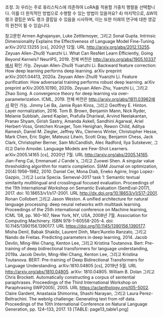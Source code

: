 조정. 3) 우리는 주로 휴리스틱스에 의존하여 LoRA를 적용할 가중치 행렬을 선택합니다. 이를 더 원칙적인 방법으로 수행할 수 있는 방법이 있을까요? 4) 마지막으로, ∆W의 랭크 결핍은 W도 랭크 결핍일 수 있음을 시사하며, 이는 또한 미래의 연구에 대한 영감의 원천이 될 수 있습니다.

참고문헌
Armen Aghajanyan, Luke Zettlemoyer, 그리고 Sonal Gupta. Intrinsic Dimensionality Explains the Effectiveness of Language Model Fine-Tuning. arXiv:2012.13255 [cs], 2020년 12월. URL http://arxiv.org/abs/2012.13255.
Zeyuan Allen-Zhu와 Yuanzhi Li. What Can ResNet Learn Efficiently, Going Beyond Kernels? NeurIPS, 2019. 전체 버전은 http://arxiv.org/abs/1905.10337에서 확인 가능.
Zeyuan Allen-Zhu와 Yuanzhi Li. Backward feature correction: How deep learning performs deep learning. arXiv preprint arXiv:2001.04413, 2020a.
Zeyuan Allen-Zhu와 Yuanzhi Li. Feature purification: How adversarial training performs robust deep learning. arXiv preprint arXiv:2005.10190, 2020b.
Zeyuan Allen-Zhu, Yuanzhi Li, 그리고 Zhao Song. A convergence theory for deep learning via over-parameterization. ICML, 2019. 전체 버전은 http://arxiv.org/abs/1811.03962에서 확인 가능.
Jimmy Lei Ba, Jamie Ryan Kiros, 그리고 Geoffrey E. Hinton. Layer normalization, 2016.
Tom B. Brown, Benjamin Mann, Nick Ryder, Melanie Subbiah, Jared Kaplan, Prafulla Dhariwal, Arvind Neelakantan, Pranav Shyam, Girish Sastry, Amanda Askell, Sandhini Agarwal, Ariel Herbert-Voss, Gretchen Krueger, Tom Henighan, Rewon Child, Aditya Ramesh, Daniel M. Ziegler, Jeffrey Wu, Clemens Winter, Christopher Hesse, Mark Chen, Eric Sigler, Mateusz Litwin, Scott Gray, Benjamin Chess, Jack Clark, Christopher Berner, Sam McCandlish, Alec Radford, Ilya Sutskever, 그리고 Dario Amodei. Language Models are Few-Shot Learners. arXiv:2005.14165 [cs], 2020년 7월. URL http://arxiv.org/abs/2005.14165.
Jian-Feng Cai, Emmanuel J Cande`s, 그리고 Zuowei Shen. A singular value thresholding algorithm for matrix completion. SIAM Journal on optimization, 20(4):1956–1982, 2010.
Daniel Cer, Mona Diab, Eneko Agirre, Inigo Lopez-Gazpio, 그리고 Lucia Specia. Semeval-2017 task 1: Semantic textual similarity multilingual and crosslingual focused evaluation. Proceedings of the 11th International Workshop on Semantic Evaluation (SemEval-2017), 2017. doi: 10.18653/v1/s17-2001. URL http://dx.doi.org/10.18653/v1/S17-2001.
Ronan Collobert 그리고 Jason Weston. A unified architecture for natural language processing: deep neural networks with multitask learning. Proceedings of the 25th international conference on Machine learning, ICML ’08, pp. 160–167, New York, NY, USA, 2008년 7월. Association for Computing Machinery. ISBN 978-1-60558-205-4. doi: 10.1145/1390156.1390177. URL https://doi.org/10.1145/1390156.1390177.
Misha Denil, Babak Shakibi, Laurent Dinh, Marc’Aurelio Ranzato, 그리고 Nando de Freitas. Predicting parameters in deep learning, 2014.
Jacob Devlin, Ming-Wei Chang, Kenton Lee, 그리고 Kristina Toutanova. Bert: Pre-training of deep bidirectional transformers for language understanding, 2019a.
Jacob Devlin, Ming-Wei Chang, Kenton Lee, 그리고 Kristina Toutanova. BERT: Pre-training of Deep Bidirectional Transformers for Language Understanding. arXiv:1810.04805 [cs], 2019년 5월. URL http://arxiv.org/abs/1810.04805. arXiv: 1810.04805.
William B. Dolan 그리고 Chris Brockett. Automatically constructing a corpus of sentential paraphrases. Proceedings of the Third International Workshop on Paraphrasing (IWP2005), 2005. URL https://aclanthology.org/I05-5002.
Claire Gardent, Anastasia Shimorina, Shashi Narayan, 그리고 Laura Perez-Beltrachini. The webnlg challenge: Generating text from rdf data. Proceedings of the 10th International Conference on Natural Language Generation, pp. 124–133, 2017.
13
[TABLE: page13_table1.png]